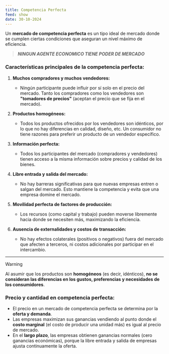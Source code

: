 ```yaml
---
title: Competencia Perfecta
feed: show
date: 30-10-2024
---
```


Un **mercado de competencia perfecta** es un tipo ideal de mercado donde se cumplen ciertas condiciones que aseguran un nivel máximo de eficiencia. 

> ***NINGUN AGENTE ECONOMICO TIENE PODER DE MERCADO***

### **Características principales de la competencia perfecta:**

1. **Muchos compradores y muchos vendedores:** 
   - Ningún participante puede influir por sí solo en el precio del mercado. Tanto los compradores como los vendedores son **"tomadores de precios"** (aceptan el precio que se fija en el mercado).

2. **Productos homogéneos:**
   - Todos los productos ofrecidos por los vendedores son idénticos, por lo que no hay diferencias en calidad, diseño, etc. Un consumidor no tiene razones para preferir un producto de un vendedor específico.

3. **Información perfecta:**
   - Todos los participantes del mercado (compradores y vendedores) tienen acceso a la misma información sobre precios y calidad de los bienes.

4. **Libre entrada y salida del mercado:**
   - No hay barreras significativas para que nuevas empresas entren o salgan del mercado. Esto mantiene la competencia y evita que una empresa domine el mercado.

5. **Movilidad perfecta de factores de producción:**
   - Los recursos (como capital y trabajo) pueden moverse libremente hacia donde se necesiten más, maximizando la eficiencia.

6. **Ausencia de externalidades y costos de transacción:**
   - No hay efectos colaterales (positivos o negativos) fuera del mercado que afecten a terceros, ni costos adicionales por participar en el intercambio.

---

>[!warning] 
>Al asumir que los productos son **homogéneos** (es decir, idénticos), **no se consideran las diferencias en los gustos, preferencias y necesidades de los consumidores**.

### **Precio y cantidad en competencia perfecta:**
- El precio en un mercado de competencia perfecta se determina por la **oferta y demanda**.
- Las empresas maximizan sus ganancias vendiendo al punto donde el **costo marginal** (el costo de producir una unidad más) es igual al precio de mercado.
- En el **largo plazo**, las empresas obtienen ganancias normales (cero ganancias económicas), porque la libre entrada y salida de empresas ajusta continuamente la oferta.